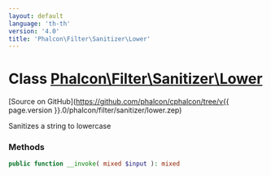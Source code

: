 ```yaml
---
layout: default
language: 'th-th'
version: '4.0'
title: 'Phalcon\Filter\Sanitizer\Lower'
---
```


# Class [Phalcon\Filter\Sanitizer\Lower](Phalcon_Filter_Sanitizer_Lower)

[Source on GitHub](https://github.com/phalcon/cphalcon/tree/v{{ page.version }}.0/phalcon/filter/sanitizer/lower.zep)

Sanitizes a string to lowercase

### Methods

```php
public function __invoke( mixed $input ): mixed
```
